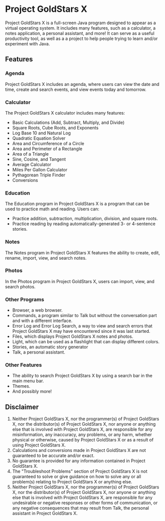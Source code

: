 # Project GoldStars X
Project GoldStars X is a full-screen Java program designed to appear as a virtual operating system. It includes many features, such as a calculator, a notes application, a personal assistant, and more! It can serve as a useful productivity tool, as well as a a project to help people trying to learn and/or experiment with Java.

## Features
### Agenda
Project GoldStars X includes an agenda, where users can view the date and time, create and search events, and view events today and tomorrow.

### Calculator
The Project GoldStars X calculator includes many features:
* Basic Calculations (Add, Subtract, Multiply, and Divide)
* Square Roots, Cube Roots, and Exponents
* Log Base 10 and Natural Log
* Quadratic Equation Solver
* Area and Circumference of a Circle
* Area and Perimeter of a Rectangle
* Area of a Triangle
* Sine, Cosine, and Tangent
* Average Calculator
* Miles Per Gallon Calculator
* Pythagorean Triple Finder
* Conversions

### Education
The Education program in Project GoldStars X is a program that can be used to practice math and reading. Users can:
* Practice addition, subtraction, multiplication, division, and square roots.
* Practice reading by reading automatically-generated 3- or 4-sentence stories.

### Notes
The Notes program in Project GoldStars X features the ability to create, edit, rename, import, view, and search notes.

### Photos
In the Photos program in Project GoldStars X, users can import, view, and search photos.

### Other Programs
* Browser, a web browser.
* Commands, a program similar to Talk but without the conversation part and with a different interface.
* Error Log and Error Log Search, a way to view and search errors that Project GoldStars X may have encountered since it was last started.
* Files, which displays Project GoldStars X notes and photos.
* Light, which can be used as a flashlight that can display different colors.
* Stories, an automatic story generator
* Talk, a personal assistant.

### Other Features
* The ability to search Project GoldStars X by using a search bar in the main menu bar.
* Themes.
* And possibly more!

## Disclaimer
1. Neither Project GoldStars X, nor the programmer(s) of Project GoldStars X, nor the distributor(s) of Project GoldStars X,
nor anyone or anything else that is involved with Project GoldStars X, are responsible for any misinformation, any inaccuracy,
any problems, or any harm, whether physical or otherwise, caused by Project GoldStars X or as a result of using Project GoldStars X.
2. Calculations and conversions made in Project GoldStars X are not guaranteed to be accurate and/or exact.
3. No guarantee is provided for any information contained in Project GoldStars X.
4. The "Troubleshoot Problems" section of Project GoldStars X is not guaranteed to solve or give guidance on how to solve
any or all problem(s) relating to Project GoldStars X or anything else.
5. Neither Project GoldStars X, nor the programmer(s) of Project GoldStars X, nor the distributor(s) of Project GoldStars X,
nor anyone or anything else that is involved with Project GoldStars X, are responsible for any undesirable or negative responses or
other forms of communication, or any negative consequences that may result from Talk, the personal assistant in Project GoldStars X.